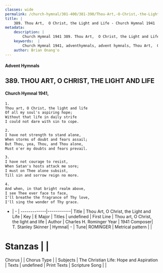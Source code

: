 ```yaml
---
classes: wide
permalink: /church-hymnal/301-400/381-390/Thou-Art,-O-Christ,-the-Light-and-Life/
title: |
    389. Thou Art,  O Christ, the Light and Life - Church Hymnal 1941
metadata:
    description: |
        Church Hymnal 1941 389. Thou Art,  O Christ, the Light and Life.  Thou art, O Christ, the light and life  Of all my soul's aspiring hope;  Without that life in daily strife  I could not dare with sin to cope. 
    keywords:  |
        Church Hymnal 1941, adventhymnals, advent hymnals, Thou Art,  O Christ, the Light and Life, Thou art, O Christ, the light and life. 
    author: Brian Onang'o
---
```


#### Advent Hymnals
## 389. THOU ART,  O CHRIST, THE LIGHT AND LIFE
####  Church Hymnal 1941,

```txt
1.
Thou art, O Christ, the light and life 
Of all my soul's aspiring hope; 
Without that life in daily strife 
I could not dare with sin to cope. 

2.
I have not strength to stand alone, 
When storms of doubt and fears assail; 
But Thou, yea, Thou, and Thou alone, 
Must o'er my doubts and fears prevail. 

3.
I have not courage to resist, 
When Satan's hosts attack me sore; 
I must on Thee alone subsist, 
Till sin and sorrow reign no more. 

4.
And when, in that bright realm above, 
I see Thee ever face to face, 
I'll breathe the fragrance of Thy love, 
I'll sing the wonder of Thy grace.

```

- |   -  |
-------------|------------|
Title | Thou Art,  O Christ, the Light and Life |
Key | E Major |
Titles | undefined |
First Line | Thou art, O Christ, the light and life |
Author | Charles H. Rominger
Year | 1941
Composer| T. Stanley Skinner |
Hymnal|  - |
Tune| ROMINGER |
Metrical pattern | |
# Stanzas |  |
Chorus |  |
Chorus Type |  |
Subjects | The Christian Life: Hope and Aspiration |
Texts | undefined |
Print Texts | 
Scripture Song |  |
    
